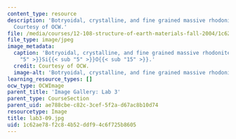 ```yaml
---
content_type: resource
description: 'Botryoidal, crystalline, and fine grained massive rhodonite: Mn5Si5O15.
  Courtesy of OCW.'
file: /media/courses/12-108-structure-of-earth-materials-fall-2004/1c62ae78f2c84b52ddf94c6f725b8605_lab3-09.jpg
file_type: image/jpeg
image_metadata:
  caption: 'Botryoidal, crystalline, and fine grained massive rhodonite: Mn{{< sub
    "5" >}}Si{{< sub "5" >}}O{{< sub "15" >}}.'
  credit: Courtesy of OCW.
  image-alt: 'Botryoidal, crystalline, and fine grained massive rhodonite. '
learning_resource_types: []
ocw_type: OCWImage
parent_title: 'Image Gallery: Lab 3'
parent_type: CourseSection
parent_uid: ae788cbe-c82c-3cef-5f2a-d67ac8b10d74
resourcetype: Image
title: lab3-09.jpg
uid: 1c62ae78-f2c8-4b52-ddf9-4c6f725b8605
---
```

